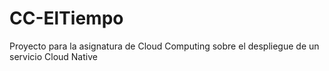 # CC-ElTiempo
Proyecto para la asignatura de Cloud Computing sobre el despliegue de un servicio Cloud Native
